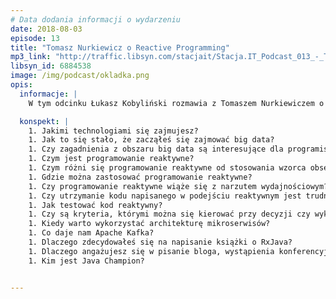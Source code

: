 ```yaml
---
# Data dodania informacji o wydarzeniu
date: 2018-08-03
episode: 13
title: "Tomasz Nurkiewicz o Reactive Programming"
mp3_link: "http://traffic.libsyn.com/stacjait/Stacja.IT_Podcast_013_-_Tomasz_Nurkiewicz_o_Reactive_Programming.mp3"
libsyn_id: 6884538
image: /img/podcast/okladka.png
opis:
  informacje: |
    W tym odcinku Łukasz Kobyliński rozmawia z Tomaszem Nurkiewiczem o programowaniu reaktywnym - czym jest to podejście do programowania i kiedy warto je zastosować. Dlaczego Tomasz zdecydował się na napisanie książki o RxJava - bibliotece realizującej podejście Reactive Programming w Javie oraz o tym dlaczego udziela się w społeczności IT pisząc bloga, będąc prelegentem na konferencjach i pisząc odpowiedzi na Stack Overflow.

  konspekt: |
    1. Jakimi technologiami się zajmujesz?
    1. Jak to się stało, że zacząłeś się zajmować big data?
    1. Czy zagadnienia z obszaru big data są interesujące dla programistów?
    1. Czym jest programowanie reaktywne?
    1. Czym różni się programowanie reaktywne od stosowania wzorca obserwatora?
    1. Gdzie można zastosować programowanie reaktywne?
    1. Czy programowanie reaktywne wiąże się z narzutem wydajnościowym?
    1. Czy utrzymanie kodu napisanego w podejściu reaktywnym jest trudniejsze?
    1. Jak testować kod reaktywny?
    1. Czy są kryteria, którymi można się kierować przy decyzji czy wykorzystać podejście reaktywne w danym projekcie?
    1. Kiedy warto wykorzystać architekturę mikroserwisów?
    1. Co daje nam Apache Kafka?
    1. Dlaczego zdecydowałeś się na napisanie książki o RxJava?
    1. Dlaczego angażujesz się w pisanie bloga, wystąpienia konferencyjne, czy aktywność na Stack Overflow?
    1. Kim jest Java Champion?


---
```

